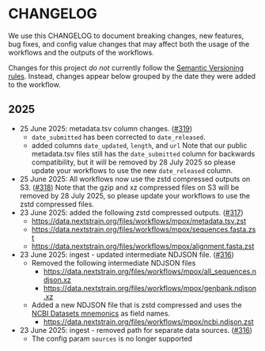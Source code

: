 # CHANGELOG

We use this CHANGELOG to document breaking changes, new features, bug fixes,
and config value changes that may affect both the usage of the workflows and
the outputs of the workflows.

Changes for this project _do not_ currently follow the [Semantic Versioning rules](https://semver.org/spec/v2.0.0.html).
Instead, changes appear below grouped by the date they were added to the workflow.


## 2025

* 25 June 2025: metadata.tsv column changes. ([#319][])
    * `date_submitted` has been corrected to `date_released`.
    * added columns `date_updated`, `length`, and `url`
    Note that our public metadata.tsv files still has the `date_submitted` column
    for backwards compatibility, but it will be removed by 28 July 2025 so please
    update your workflows to use the new `date_released` column.
* 25 June 2025: All workflows now use the zstd compressed outputs on S3. ([#318][])
    Note that the gzip and xz compressed files on S3 will be removed by 28 July 2025,
    so please update your workflows to use the zstd compressed files.
* 23 June 2025: added the following zstd compressed outputs. ([#317][])
    * https://data.nextstrain.org/files/workflows/mpox/metadata.tsv.zst
    * https://data.nextstrain.org/files/workflows/mpox/sequences.fasta.zst
    * https://data.nextstrain.org/files/workflows/mpox/alignment.fasta.zst
* 23 June 2025: ingest - updated intermediate NDJSON file. ([#316][])
    * Removed the following intermediate NDJSON files
        * https://data.nextstrain.org/files/workflows/mpox/all_sequences.ndjson.xz
        * https://data.nextstrain.org/files/workflows/mpox/genbank.ndjson.xz
    * Added a new NDJSON file that is zstd compressed and uses the [NCBI Datasets mnemonics][] as field names.
        * https://data.nextstrain.org/files/workflows/mpox/ncbi.ndjson.zst
* 23 June 2025: ingest - removed path for separate data sources. ([#316][])
    * The config param `sources` is no longer supported

[#316]: https://github.com/nextstrain/mpox/pull/316
[#317]: https://github.com/nextstrain/mpox/pull/317
[#318]: https://github.com/nextstrain/mpox/pull/318
[#319]: https://github.com/nextstrain/mpox/pull/319
[NCBI Datasets mnemonics]: https://www.ncbi.nlm.nih.gov/datasets/docs/v2/reference-docs/command-line/dataformat/tsv/dataformat_tsv_virus-genome/#fields
